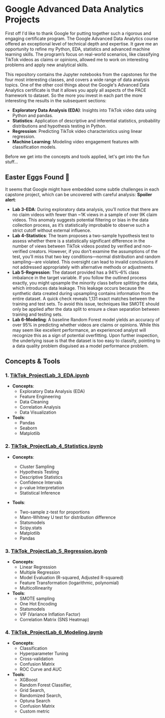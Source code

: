 # Google Advanced Data Analytics Projects

First off I'd like to thank Google for putting together such a rigorous and engaging certificate program. The Google Advanced Data Analytics course offered an exceptional level of technical depth and expertise. It gave me an opportunity to refine my Python, EDA, statistics and advanced machine learning skills. The program’s focus on real-world scenarios, like classifying TikTok videos as claims or opinions, allowed me to work on interesting problems and apply new analytical skills. 

This repository contains the Jupyter notebooks from the capstones for the four most interesting classes, and covers a wide range of data analysis topics. One of the other cool things about the Google's Advanced Data Analytics certificate is that it allows you apply all aspects of the PACE framework to dataset. So the more you invest in each part the more interesting the results in the subsequent sections:

- **Exploratory Data Analysis (EDA)**: Insights into TikTok video data using Python and pandas.
- **Statistics**: Application of descriptive and inferential statistics, probability distributions and hypothesis testing in Python.
- **Regression**: Predicting TikTok video characteristics using linear regression.
- **Machine Learning**: Modeling video engagement features with classification models.

Before we get into the concepts and tools applied, let's get into the fun stuff...

## Easter Eggs Found 🥚  
It seems that Google might have embedded some subtle challenges in each capstone project, which can be uncovered with careful analysis: **Spoiler alert**:
- **Lab 3-EDA**: During exploratory data analysis, you’ll notice that there are no claim videos with fewer than ~1K views in a sample of over 9K claim videos. This anomaly suggests potential filtering or bias in the data collection process, as it’s statistically improbable to observe such a strict cutoff without external influence.
- **Lab 4-Statistics**: The team proposes a two-sample hypothesis test to assess whether there is a statistically significant difference in the number of views between TikTok videos posted by verified and non-verified creators. However, if you don’t examine the assumptions of the test, you’ll miss that two key conditions—normal distribution and random sampling—are violated. This oversight can lead to invalid conclusions if not addressed appropriately with alternative methods or adjustments.
- **Lab 5-Regression**: The dataset provided has a 94%–6% class imbalance in the target variable. If you follow the outlined process exactly, you might upsample the minority class before splitting the data, which introduces data leakage. This leakage occurs because the synthetic data created during upsampling contains information from the entire dataset. A quick check reveals 1,131 exact matches between the training and test sets. To avoid this issue, techniques like SMOTE should only be applied after the data split to ensure a clean separation between training and testing sets.
- **Lab 6-Modeling**: A baseline Random Forest model yields an accuracy of over 95% in predicting whether videos are claims or opinions. While this may seem like excellent performance, an experienced analyst will recognize this as a sign of potential overfitting. Upon further inspection, the underlying issue is that the dataset is too easy to classify, pointing to a data quality problem disguised as a model performance problem.

## Concepts & Tools
### 1. [TikTok_ProjectLab_3_EDA.ipynb](./TikTok_ProjectLab_3_EDA.ipynb)
- **Concepts**:
  - Exploratory Data Analysis (EDA)
  - Feature Engineering
  - Data Cleaning
  - Correlation Analysis
  - Data Visualization
- **Tools**:
  - Pandas 
  - Seaborn 
  - Matplotlib 
  

### 2. [TikTok_ProjectLab_4_Statistics.ipynb](./TikTok_ProjectLab_4_Statistics.ipynb)
- **Concepts**:
  - Cluster Sampling
  - Hypothesis Testing
  - Descriptive Statistics
  - Confidence Intervals
  - p-value Interpretation
  - Statistical Inference

- **Tools**:
  - Two-sample z-test for proportions
  - Mann-Whitney U test for distribution difference
  - Statsmodels 
  - Scipy.stats 
  - Matplotlib 
  - Pandas


### 3. [TikTok_ProjectLab_5_Regression.ipynb](./TikTok_ProjectLab_5_Regression.ipynb)
- **Concepts**:
  - Linear Regression
  - Multiple Regression
  - Model Evaluation (R-squared, Adjusted R-squared)
  - Feature Transformation (logarithmic, polynomial)
  - Multicollinearity
- **Tools**:
  - SMOTE sampling 
  - One Hot Encoding
  - Statsmodels 
  - VIF (Variance Inflation Factor)
  - Correlation Matrix (SNS Heatmap)


### 4. [TikTok_ProjectLab_6_Modeling.ipynb](./TikTok_ProjectLab_6_Modeling.ipynb)
- **Concepts**:
  - Classification
  - Hyperparameter Tuning
  - Cross-validation
  - Confusion Matrix
  - ROC Curve and AUC
- **Tools**:
  - XGBoost 
  - Random Forest Classifier, 
  - Grid Search, 
  - Randomized Search,
  - Optuna Search
  - Confusion Matrix
  - Custom metric
